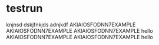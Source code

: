 # testrun
knjnsd
dskjfnkjds
adnjkdf
AKIAIOSFODNN7EXAMPLE
AKIAIOSFODNN7EXAMPLE
AKIAIOSFODNN7EXAMPLE
hello
AKIAIOSFODNN7EXAMPLE
AKIAIOSFODNN7EXAMPLE
hello
